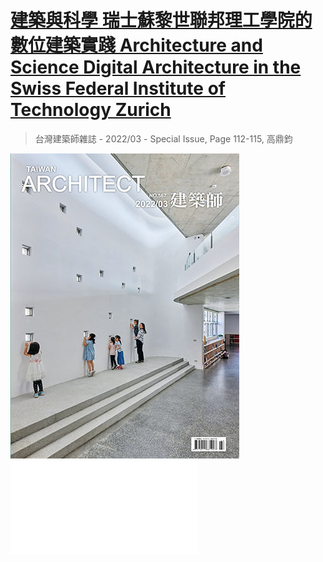# [建築與科學 瑞士蘇黎世聯邦理工學院的數位建築實踐 Architecture and Science Digital Architecture in the Swiss Federal Institute of Technology Zurich](202203-p112-115-Gene.pdf)

> 台灣建築師雜誌 - 2022/03 - Special Issue, Page 112-115,
> 高鼎鈞

![](202203-s.jpg)
![](202203-p112-115-Gene.pdf)